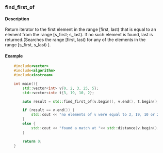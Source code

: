 ### find_first_of

#### Description

Return iterator to the first element in the range [first, last) that is equal to an element from the range [s_first; s_last). If no such element is found, last is returned.(Searches the range [first, last) for any of the elements in the range [s_first, s_last) ).

#### Example

```cpp
    #include<vector>
    #include<algorithm>
    #include<iostream>

    int main(){
        std::vector<int> v{0, 2, 3, 25, 5};
        std::vector<int> t{3, 19, 10, 2};

        auto result = std::find_first_of(v.begin(), v.end(), t.begin(), t.end());

        if (result == v.end()) {
            std::cout << "no elements of v were equal to 3, 19, 10 or 2\n";
        }
        else {
            std::cout << "found a match at "<< std::distance(v.begin(), result) << "\n";
        }

        return 0;
    }
```
